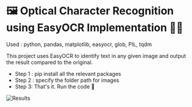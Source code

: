 # 🖼️ Optical Character Recognition using EasyOCR Implementation 🧑‍💻

Used : python, pandas, matplotlib, easyocr, glob, PIL, tqdm

This project uses EasyOCR to identify text in any given image and output the result compared to the original.

- Step 1 : pip install all the relevant packages
- Step 2 : specify the folder path for images 
- Step 3: That's it. Run the code 🏃

![Results](https://github.com/IndunilAravinda/Optical-Character-Recognition-using-EasyOCR/assets/48926164/07b1ccae-9b6b-47cb-a59f-4e175a770922)
